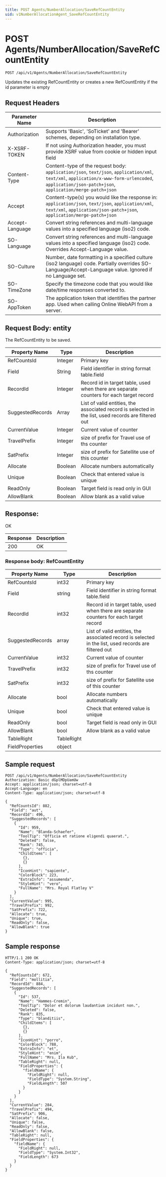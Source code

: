```yaml
---
title: POST Agents/NumberAllocation/SaveRefCountEntity
uid: v1NumberAllocationAgent_SaveRefCountEntity
---
```


# POST Agents/NumberAllocation/SaveRefCountEntity

```http
POST /api/v1/Agents/NumberAllocation/SaveRefCountEntity
```

Updates the existing RefCountEntity or creates a new RefCountEntity if the id parameter is empty








## Request Headers

| Parameter Name | Description |
|----------------|-------------|
| Authorization  | Supports 'Basic', 'SoTicket' and 'Bearer' schemes, depending on installation type. |
| X-XSRF-TOKEN   | If not using Authorization header, you must provide XSRF value from cookie or hidden input field |
| Content-Type | Content-type of the request body: `application/json`, `text/json`, `application/xml`, `text/xml`, `application/x-www-form-urlencoded`, `application/json-patch+json`, `application/merge-patch+json` |
| Accept         | Content-type(s) you would like the response in: `application/json`, `text/json`, `application/xml`, `text/xml`, `application/json-patch+json`, `application/merge-patch+json` |
| Accept-Language | Convert string references and multi-language values into a specified language (iso2) code. |
| SO-Language | Convert string references and multi-language values into a specified language (iso2) code. Overrides Accept-Language value. |
| SO-Culture | Number, date formatting in a specified culture (iso2 language) code. Partially overrides SO-Language/Accept-Language value. Ignored if no Language set. |
| SO-TimeZone | Specify the timezone code that you would like date/time responses converted to. |
| SO-AppToken | The application token that identifies the partner app. Used when calling Online WebAPI from a server. |

## Request Body: entity 

The RefCountEntity to be saved. 

| Property Name | Type |  Description |
|----------------|------|--------------|
| RefCountsId | Integer | Primary key |
| Field | String | Field identifier in string format table.field |
| RecordId | Integer | Record id in target table, used when there are separate counters for each target record |
| SuggestedRecords | Array | List of valid entities, the associated record is selected in the list, used records are filtered out |
| CurrentValue | Integer | Current value of counter |
| TravelPrefix | Integer | size of prefix for Travel use of ths counter |
| SatPrefix | Integer | size of prefix for Satellite use of this counter |
| Allocate | Boolean | Allocate numbers automatically |
| Unique | Boolean | Check that entered value is unique |
| ReadOnly | Boolean | Target field is read only in GUI |
| AllowBlank | Boolean | Allow blank  as a valid value |

## Response:

OK

| Response | Description |
|----------------|-------------|
| 200 | OK |

### Response body: RefCountEntity

| Property Name | Type |  Description |
|----------------|------|--------------|
| RefCountsId | int32 | Primary key |
| Field | string | Field identifier in string format table.field |
| RecordId | int32 | Record id in target table, used when there are separate counters for each target record |
| SuggestedRecords | array | List of valid entities, the associated record is selected in the list, used records are filtered out |
| CurrentValue | int32 | Current value of counter |
| TravelPrefix | int32 | size of prefix for Travel use of ths counter |
| SatPrefix | int32 | size of prefix for Satellite use of this counter |
| Allocate | bool | Allocate numbers automatically |
| Unique | bool | Check that entered value is unique |
| ReadOnly | bool | Target field is read only in GUI |
| AllowBlank | bool | Allow blank  as a valid value |
| TableRight | TableRight |  |
| FieldProperties | object |  |

## Sample request

```http!
POST /api/v1/Agents/NumberAllocation/SaveRefCountEntity
Authorization: Basic dGplMDpUamUw
Accept: application/json; charset=utf-8
Accept-Language: en
Content-Type: application/json; charset=utf-8

{
  "RefCountsId": 882,
  "Field": "aut",
  "RecordId": 496,
  "SuggestedRecords": [
    {
      "Id": 959,
      "Name": "Blanda-Schaefer",
      "ToolTip": "Officia et ratione eligendi quaerat.",
      "Deleted": false,
      "Rank": 745,
      "Type": "officia",
      "ChildItems": [
        {},
        {}
      ],
      "IconHint": "sapiente",
      "ColorBlock": 223,
      "ExtraInfo": "assumenda",
      "StyleHint": "vero",
      "FullName": "Mrs. Royal Flatley V"
    }
  ],
  "CurrentValue": 995,
  "TravelPrefix": 992,
  "SatPrefix": 722,
  "Allocate": true,
  "Unique": true,
  "ReadOnly": false,
  "AllowBlank": true
}
```

## Sample response

```http_
HTTP/1.1 200 OK
Content-Type: application/json; charset=utf-8

{
  "RefCountsId": 672,
  "Field": "mollitia",
  "RecordId": 884,
  "SuggestedRecords": [
    {
      "Id": 537,
      "Name": "Hammes-Cremin",
      "ToolTip": "Dolor et dolorum laudantium incidunt non.",
      "Deleted": false,
      "Rank": 835,
      "Type": "blanditiis",
      "ChildItems": [
        {},
        {}
      ],
      "IconHint": "porro",
      "ColorBlock": 788,
      "ExtraInfo": "et",
      "StyleHint": "enim",
      "FullName": "Mrs. Ila Kub",
      "TableRight": null,
      "FieldProperties": {
        "fieldName": {
          "FieldRight": null,
          "FieldType": "System.String",
          "FieldLength": 507
        }
      }
    }
  ],
  "CurrentValue": 284,
  "TravelPrefix": 494,
  "SatPrefix": 906,
  "Allocate": false,
  "Unique": false,
  "ReadOnly": false,
  "AllowBlank": false,
  "TableRight": null,
  "FieldProperties": {
    "fieldName": {
      "FieldRight": null,
      "FieldType": "System.Int32",
      "FieldLength": 673
    }
  }
}
```